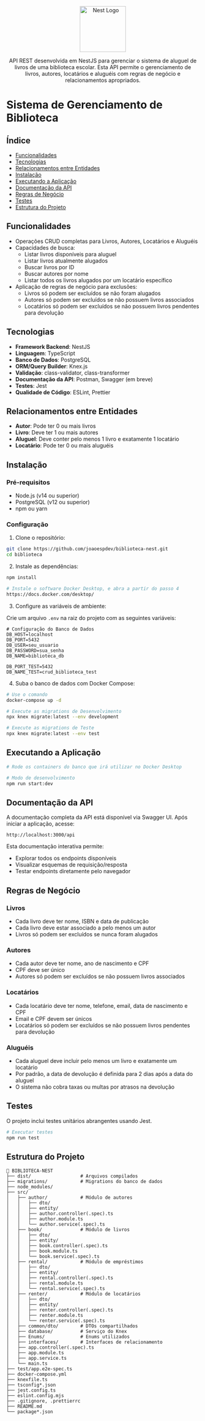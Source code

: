 <p align="center">
  <a href="http://nestjs.com/" target="blank"><img src="https://nestjs.com/img/logo-small.svg" width="120" alt="Nest Logo" /></a>
</p>

[circleci-image]: https://img.shields.io/circleci/build/github/nestjs/nest/master?token=abc123def456
[circleci-url]: https://circleci.com/gh/nestjs/nest

  <p align="center">API REST desenvolvida em NestJS para gerenciar o sistema de aluguel de livros de uma biblioteca escolar. Esta API permite o gerenciamento de livros, autores, locatários e aluguéis com regras de negócio e relacionamentos apropriados.</p>
    <p align="center">

# Sistema de Gerenciamento de Biblioteca

## Índice

- [Funcionalidades](#funcionalidades)
- [Tecnologias](#tecnologias)
- [Relacionamentos entre Entidades](#relacionamentos-entre-entidades)
- [Instalação](#instalação)
- [Executando a Aplicação](#executando-a-aplicação)
- [Documentação da API](#documentação-da-api)
- [Regras de Negócio](#regras-de-negócio)
- [Testes](#testes)
- [Estrutura do Projeto](#estrutura-do-projeto)

## Funcionalidades

- Operações CRUD completas para Livros, Autores, Locatários e Aluguéis
- Capacidades de busca:
  - Listar livros disponíveis para aluguel
  - Listar livros atualmente alugados
  - Buscar livros por ID
  - Buscar autores por nome
  - Listar todos os livros alugados por um locatário específico
- Aplicação de regras de negócio para exclusões:
  - Livros só podem ser excluídos se não foram alugados
  - Autores só podem ser excluídos se não possuem livros associados
  - Locatários só podem ser excluídos se não possuem livros pendentes para devolução

## Tecnologias

- **Framework Backend**: NestJS
- **Linguagem**: TypeScript
- **Banco de Dados**: PostgreSQL
- **ORM/Query Builder**: Knex.js
- **Validação**: class-validator, class-transformer
- **Documentação da API**: Postman, Swagger (em breve)
- **Testes**: Jest
- **Qualidade de Código**: ESLint, Prettier

## Relacionamentos entre Entidades

- **Autor**: Pode ter 0 ou mais livros
- **Livro**: Deve ter 1 ou mais autores
- **Aluguel**: Deve conter pelo menos 1 livro e exatamente 1 locatário
- **Locatário**: Pode ter 0 ou mais aluguéis

## Instalação

### Pré-requisitos

- Node.js (v14 ou superior)
- PostgreSQL (v12 ou superior)
- npm ou yarn

### Configuração

1. Clone o repositório:

```bash
git clone https://github.com/joaoespdev/biblioteca-nest.git
cd biblioteca
```

2. Instale as dependências:

```bash
npm install
```

```bash
# Instale o software Docker Desktop, e abra a partir do passo 4
https://docs.docker.com/desktop/
```

3. Configure as variáveis de ambiente:

Crie um arquivo `.env` na raiz do projeto com as seguintes variáveis:

```
# Configuração do Banco de Dados
DB_HOST=localhost
DB_PORT=5432
DB_USER=seu_usuario
DB_PASSWORD=sua_senha
DB_NAME=biblioteca_db

DB_PORT_TEST=5432
DB_NAME_TEST=crud_biblioteca_test
```

4. Suba o banco de dados com Docker Compose:

```bash
# Use o comando
docker-compose up -d

# Execute as migrations de Desenvolvimento
npx knex migrate:latest --env development

# Execute as migrations de Teste
npx knex migrate:latest --env test
```

## Executando a Aplicação

```bash
# Rode os containers do banco que irá utilizar no Docker Desktop
```

```bash
# Modo de desenvolvimento
npm run start:dev
```

## Documentação da API

A documentação completa da API está disponível via Swagger UI. Após iniciar a aplicação, acesse:

```
http://localhost:3000/api
```

Esta documentação interativa permite:

- Explorar todos os endpoints disponíveis
- Visualizar esquemas de requisição/resposta
- Testar endpoints diretamente pelo navegador

## Regras de Negócio

### Livros

- Cada livro deve ter nome, ISBN e data de publicação
- Cada livro deve estar associado a pelo menos um autor
- Livros só podem ser excluídos se nunca foram alugados

### Autores

- Cada autor deve ter nome, ano de nascimento e CPF
- CPF deve ser único
- Autores só podem ser excluídos se não possuem livros associados

### Locatários

- Cada locatário deve ter nome, telefone, email, data de nascimento e CPF
- Email e CPF devem ser únicos
- Locatários só podem ser excluídos se não possuem livros pendentes para devolução

### Aluguéis

- Cada aluguel deve incluir pelo menos um livro e exatamente um locatário
- Por padrão, a data de devolução é definida para 2 dias após a data do aluguel
- O sistema não cobra taxas ou multas por atrasos na devolução

## Testes

O projeto inclui testes unitários abrangentes usando Jest.

```bash
# Executar testes
npm run test
```

## Estrutura do Projeto

```
📁 BIBLIOTECA-NEST
├── dist/                  # Arquivos compilados
├── migrations/            # Migrations do banco de dados
├── node_modules/
├── src/
│   ├── author/            # Módulo de autores
│   │   ├── dto/
│   │   ├── entity/
│   │   ├── author.controller(.spec).ts
│   │   ├── author.module.ts
│   │   └── author.service(.spec).ts
│   ├── book/              # Módulo de livros
│   │   ├── dto/
│   │   ├── entity/
│   │   ├── book.controller(.spec).ts
│   │   ├── book.module.ts
│   │   └── book.service(.spec).ts
│   ├── rental/            # Módulo de empréstimos
│   │   ├── dto/
│   │   ├── entity/
│   │   ├── rental.controller(.spec).ts
│   │   ├── rental.module.ts
│   │   └── rental.service(.spec).ts
│   ├── renter/            # Módulo de locatários
│   │   ├── dto/
│   │   ├── entity/
│   │   ├── renter.controller(.spec).ts
│   │   ├── renter.module.ts
│   │   └── renter.service(.spec).ts
│   ├── common/dto/        # DTOs compartilhados
│   ├── database/          # Serviço do Knex
│   ├── Enums/             # Enums utilizados
│   ├── interfaces/        # Interfaces de relacionamento
│   ├── app.controller(.spec).ts
│   ├── app.module.ts
│   ├── app.service.ts
│   └── main.ts
├── test/app.e2e-spec.ts
├── docker-compose.yml
├── knexfile.ts
├── tsconfig*.json
├── jest.config.ts
├── eslint.config.mjs
├── .gitignore, .prettierrc
├── README.md
└── package*.json
```
